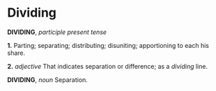 # Dividing

**DIVIDING**, _participle present tense_

**1.** Parting; separating; distributing; disuniting; apportioning to each his share.

**2.** _adjective_ That indicates separation or difference; as a _dividing_ line.

**DIVIDING**, _noun_ Separation.